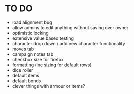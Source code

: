 # TO DO
- load alignment bug
- allow admins to edit anything without saving over owner
- optimistic locking
- extensive value based testing
- character drop down / add new character functionality
- moves tab
- campaign notes tab
- checkbox size for firefox
- formatting (inc sizing for default rows)
- dice roller
- default items
- default bonds
- clever things with armour or items?
